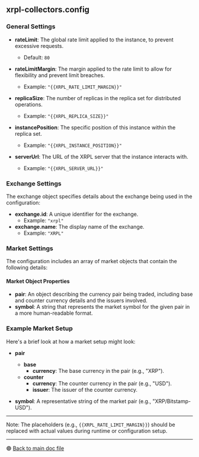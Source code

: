 ## xrpl-collectors.config

### General Settings

-   **rateLimit**: The global rate limit applied to the instance, to prevent excessive requests.

    -   Default: `80`

-   **rateLimitMargin**: The margin applied to the rate limit to allow for flexibility and prevent limit breaches.

    -   Example: `"{{XRPL_RATE_LIMIT_MARGIN}}"`

-   **replicaSize**: The number of replicas in the replica set for distributed operations.

    -   Example: `"{{XRPL_REPLICA_SIZE}}"`

-   **instancePosition**: The specific position of this instance within the replica set.

    -   Example: `"{{XRPL_INSTANCE_POSITION}}"`

-   **serverUrl**: The URL of the XRPL server that the instance interacts with.
    -   Example: `"{{XRPL_SERVER_URL}}"`

### Exchange Settings

The exchange object specifies details about the exchange being used in the configuration:

-   **exchange.id**: A unique identifier for the exchange.
    -   Example: `"xrpl"`
-   **exchange.name**: The display name of the exchange.
    -   Example: `"XRPL"`

### Market Settings

The configuration includes an array of market objects that contain the following details:

#### Market Object Properties

-   **pair**: An object describing the currency pair being traded, including base and counter currency details and the issuers involved.
-   **symbol**: A string that represents the market symbol for the given pair in a more human-readable format.

### Example Market Setup

Here's a brief look at how a market setup might look:

-   **pair**

    -   **base**
        -   **currency**: The base currency in the pair (e.g., "XRP").
    -   **counter**
        -   **currency**: The counter currency in the pair (e.g., "USD").
        -   **issuer**: The issuer of the counter currency.

-   **symbol**: A representative string of the market pair (e.g., "XRP/Bitstamp-USD").

---

Note: The placeholders (e.g., `{{XRPL_RATE_LIMIT_MARGIN}}`) should be replaced with actual values during runtime or configuration setup.

---

🟣 [Back to main doc file](../../README.md)
